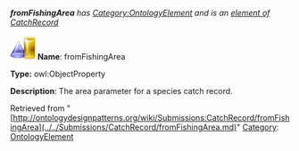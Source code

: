 ___fromFishingArea__ has [Category:OntologyElement](../../Category/OntologyElement.md "Category:OntologyElement") and is an [element of](../../Property/ElementOf.md "Property:ElementOf") [CatchRecord](../../Submissions/CatchRecord.md "Submissions:CatchRecord")_


  




[![ObjectProperty](../../images/thumb/c/c3/ObjectProperty.gif/45px-ObjectProperty.gif)](../../Image/ObjectProperty.gif.md "ObjectProperty")
__Name__: fromFishingArea 


__Type:__ owl:ObjectProperty 


__Description__: The area parameter for a species catch record. 





Retrieved from "[http://ontologydesignpatterns.org/wiki/Submissions:CatchRecord/fromFishingArea](../../Submissions/CatchRecord/fromFishingArea.md)"
 [Category](http://ontologydesignpatterns.org/wiki/Special:Categories "Special:Categories"): [OntologyElement](../../Category/OntologyElement.md "Category:OntologyElement")